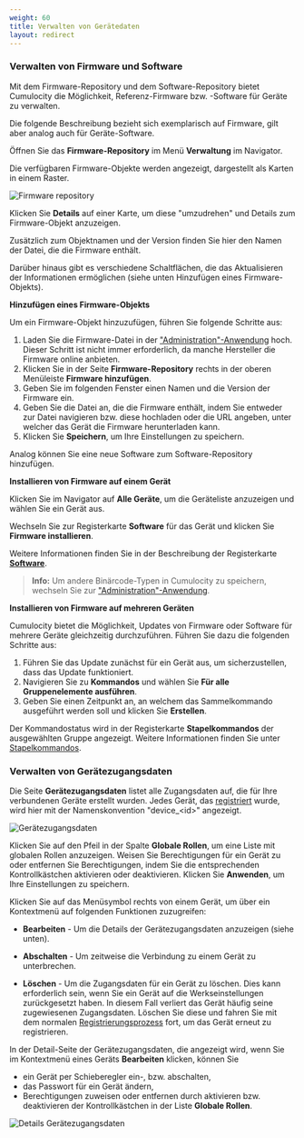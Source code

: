 ```yaml
---
weight: 60
title: Verwalten von Gerätedaten
layout: redirect
---
```



### <a name="software-repo"></a> Verwalten von Firmware und Software

Mit dem Firmware-Repository und dem Software-Repository bietet Cumulocity die Möglichkeit, Referenz-Firmware bzw. -Software für Geräte zu verwalten.

Die folgende Beschreibung bezieht sich exemplarisch auf Firmware, gilt aber analog auch für Geräte-Software.

Öffnen Sie das **Firmware-Repository** im Menü **Verwaltung** im Navigator.

Die verfügbaren Firmware-Objekte werden angezeigt, dargestellt als Karten in einem Raster.

![Firmware repository](/images/benutzerhandbuch/DeviceManagement/devmgmt-management-firmwarerepo.png)

Klicken Sie **Details** auf einer Karte, um diese "umzudrehen" und Details zum Firmware-Objekt anzuzeigen.

Zusätzlich zum Objektnamen und der Version finden Sie hier den Namen der Datei, die die Firmware enthält. 

Darüber hinaus gibt es verschiedene Schaltflächen, die das Aktualisieren der Informationen ermöglichen (siehe unten Hinzufügen eines Firmware-Objekts).

**Hinzufügen eines Firmware-Objekts**

Um ein Firmware-Objekt hinzuzufügen, führen Sie folgende Schritte aus:

1. Laden Sie die Firmware-Datei in der ["Administration"-Anwendung](/benutzerhandbuch/administration#files) hoch. Dieser Schritt ist nicht immer erforderlich, da manche Hersteller die Firmware online anbieten. 
2. Klicken Sie in der Seite **Firmware-Repository** rechts in der oberen Menüleiste **Firmware hinzufügen**. 
3. Geben Sie im folgenden Fenster einen Namen und die Version der Firmware ein.
4. Geben Sie die Datei an, die die Firmware enthält, indem Sie entweder zur Datei navigieren bzw.  diese hochladen oder die URL angeben, unter welcher das Gerät die Firmware herunterladen kann. 
5. Klicken Sie **Speichern**, um Ihre Einstellungen zu speichern.

Analog können Sie eine neue Software zum Software-Repository hinzufügen. 

**Installieren von Firmware auf einem Gerät**

Klicken Sie im Navigator auf **Alle Geräte**, um die Geräteliste anzuzeigen und wählen Sie ein Gerät aus. 

Wechseln Sie zur Registerkarte **Software** für das Gerät und klicken Sie **Firmware installieren**. 

Weitere Informationen finden Sie in der Beschreibung der Registerkarte [**Software**](#software).

>**Info:** Um andere Binärcode-Typen in Cumulocity zu speichern, wechseln Sie zur ["Administration"-Anwendung](/benutzerhandbuch/administration#files).

**Installieren von Firmware auf mehreren Geräten**

Cumulocity bietet die Möglichkeit, Updates von Firmware oder Software für mehrere Geräte gleichzeitig durchzuführen. Führen Sie dazu die folgenden Schritte aus:

1. Führen Sie das Update zunächst für ein Gerät aus, um sicherzustellen, dass das Update funktioniert.
2. Navigieren Sie zu **Kommandos** und wählen Sie **Für alle Gruppenelemente ausführen**.
3. Geben Sie einen Zeitpunkt an, an welchem das Sammelkommando ausgeführt werden soll und klicken Sie **Erstellen**.

Der Kommandostatus wird in der Registerkarte **Stapelkommandos** der ausgewählten Gruppe angezeigt. Weitere Informationen finden Sie unter [Stapelkommandos](#bulk-operations).

### <a name="credentials"></a>Verwalten von Gerätezugangsdaten

Die Seite **Gerätezugangsdaten** listet alle Zugangsdaten auf, die für Ihre verbundenen Geräte erstellt wurden. Jedes Gerät, das [registriert](#device-registration) wurde, wird hier mit der Namenskonvention "device_&lt;id&gt;" angezeigt.

<img src="/images/benutzerhandbuch/devmgmt-device-credentials.png" alt="Gerätezugangsdaten" style="max-width: 100%">

Klicken Sie auf den Pfeil in der Spalte **Globale Rollen**, um eine Liste mit globalen Rollen anzuzeigen. Weisen Sie Berechtigungen für ein Gerät zu oder entfernen Sie Berechtigungen, indem Sie die entsprechenden Kontrollkästchen aktivieren oder deaktivieren. Klicken Sie **Anwenden**, um Ihre Einstellungen zu speichern.

Klicken Sie auf das Menüsymbol rechts von einem Gerät, um über ein Kontextmenü auf folgenden Funktionen zuzugreifen:

* **Bearbeiten** - Um die Details der Gerätezugangsdaten anzuzeigen (siehe unten).

* **Abschalten** - Um zeitweise die Verbindung zu einem Gerät zu unterbrechen.

* **Löschen** - Um die Zugangsdaten für ein Gerät zu löschen. Dies kann erforderlich sein, wenn Sie ein Gerät auf die Werkseinstellungen zurückgesetzt haben. In diesem Fall verliert das Gerät häufig seine zugewiesenen Zugangsdaten. Löschen Sie diese und fahren Sie mit dem normalen [Registrierungsprozess](#device-registration) fort, um das Gerät erneut zu registrieren.

In der Detail-Seite der Gerätezugangsdaten, die angezeigt wird, wenn Sie im Kontextmenü eines Geräts **Bearbeiten** klicken, können Sie 

* ein Gerät per Schieberegler ein-, bzw. abschalten,
* das Passwort für ein Gerät ändern,
* Berechtigungen zuweisen oder entfernen durch aktivieren bzw. deaktivieren der Kontrollkästchen in der Liste **Globale Rollen**. 

<img src="/images/benutzerhandbuch/devmgmt-device-credentials-details.png" alt="Details Gerätezugangsdaten" style="max-width: 100%">

<!--
![Bulk provisioning](/images/users-guide/autoregister.png)

Device credentials can also be provided from a CSV file. Files can be uploaded using the button pointed with an arrow. More details on the file structure can be found in under [Bulk-registering devices](#creds-upload) above.-->
